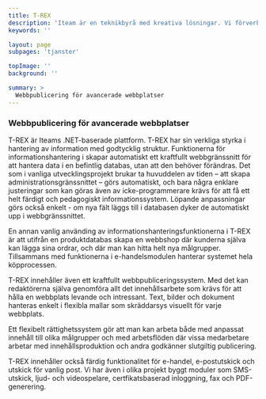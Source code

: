 ```yaml
---
title: T-REX
description: 'Iteam är en teknikbyrå med kreativa lösningar. Vi förverkligar dina idéer.'
keywords: ''

layout: page
subpages: 'tjanster'

topImage: ''
background: ''

summary: >
  Webbpublicering för avancerade webbplatser
---
```

### Webbpublicering för avancerade webbplatser

T-REX är Iteams .NET-baserade plattform. T-REX har sin verkliga styrka i hantering av information med godtycklig struktur. Funktionerna för informationshantering i skapar automatiskt ett kraftfullt webbgränssnitt för att hantera data i en befintlig databas, utan att den behöver förändras. Det som i vanliga utvecklingsprojekt brukar ta huvuddelen av tiden – att skapa administrationsgränssnittet – görs automatiskt, och bara några enklare justeringar som kan göras även av icke-programmerare krävs för att få ett helt färdigt och pedagogiskt informationssystem. Löpande anpassningar görs också enkelt - om nya fält läggs till i databasen dyker de automatiskt upp i webbgränssnittet.

En annan vanlig använding av informationshanteringsfunktionerna i T-REX är att utifrån en produktdatabas skapa en webbshop där kunderna själva kan lägga sina ordrar, och där man kan hitta helt nya målgrupper. Tillsammans med funktionerna i e-handelsmodulen hanterar systemet hela köpprocessen.

T-REX innehåller även ett kraftfullt webbpubliceringssystem. Med det kan redaktörerna själva genomföra allt det innehållsarbete som krävs för att hålla en webbplats levande och intressant. Text, bilder och dokument hanteras enkelt i flexibla mallar som skräddarsys visuellt för varje webbplats.

Ett flexibelt rättighetssystem gör att man kan arbeta både med anpassat innehåll till olika målgrupper och med arbetsflöden där vissa medarbetare arbetar med innehållsproduktion och andra godkänner slutgiltig publicering.

T-REX innehåller också färdig funktionalitet för e-handel, e-postutskick och utskick för vanlig post. Vi har även i olika projekt byggt moduler som SMS-utskick, ljud- och videospelare, certfikatsbaserad inloggning, fax och PDF-generering.